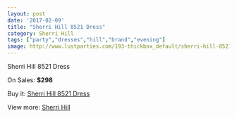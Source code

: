 ```yaml
---
layout: post
date: '2017-02-09'
title: "Sherri Hill 8521 Dress"
category: Sherri Hill
tags: ["party","dresses","hill","brand","evening"]
image: http://www.lustparties.com/193-thickbox_default/sherri-hill-8521-dress.jpg
---
```

Sherri Hill 8521 Dress

On Sales: **$298**
<a href="https://www.lustparties.com/en/sherri-hill/65-sherri-hill-8521-dress.html"><amp-img layout="responsive" width="600" height="600" src="//www.lustparties.com/193-thickbox_default/sherri-hill-8521-dress.jpg" alt="Sherri Hill 8521 Dress 0" /></a>

Buy it: [Sherri Hill 8521 Dress](https://www.lustparties.com/en/sherri-hill/65-sherri-hill-8521-dress.html "Sherri Hill 8521 Dress")

View more: [Sherri Hill](https://www.lustparties.com/en/2-sherri-hill "Sherri Hill")